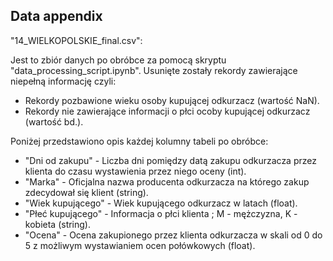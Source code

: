 ## Data appendix


"14_WIELKOPOLSKIE_final.csv":

Jest to zbiór danych po obróbce za pomocą skryptu "data_processing_script.ipynb". Usunięte zostały rekordy
zawierające niepełną informację czyli:
- Rekordy pozbawione wieku osoby kupującej odkurzacz (wartość NaN).
- Rekordy nie zawierające informacji o płci ocoby kupującej odkurzacz (wartość bd.).

Poniżej przedstawiono opis każdej kolumny tabeli po obróbce:
- "Dni od zakupu" - Liczba dni pomiędzy datą zakupu odkurzacza przez klienta do czasu wystawienia przez niego oceny (int).
- "Marka" - Oficjalna nazwa producenta odkurzacza na którego zakup zdecydował się klient (string).
- "Wiek kupującego" - Wiek kupującego odkurzacz w latach (float).
- "Płeć kupującego" - Informacja o płci klienta ; M - mężczyzna, K - kobieta (string).
- "Ocena" - Ocena zakupionego przez klienta odkurzacza w skali od 0 do 5 z możliwym wystawianiem ocen połówkowych (float).

